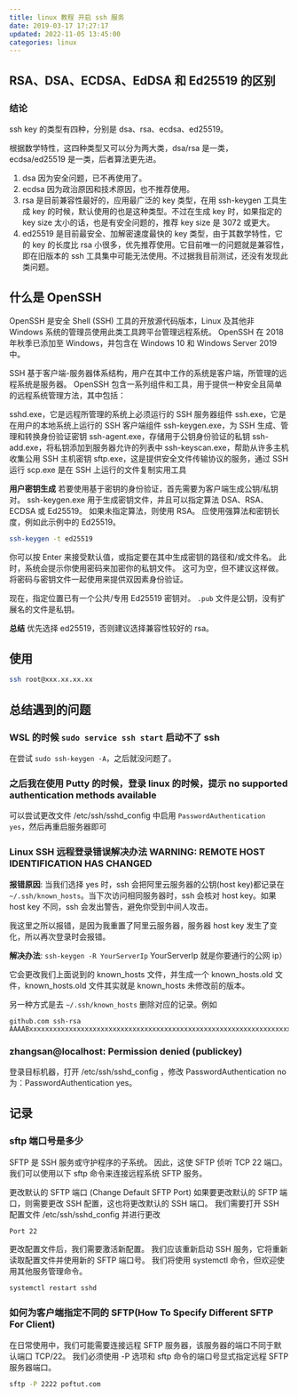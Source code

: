 ```yaml
---
title: linux 教程 开启 ssh 服务
date: 2019-03-17 17:27:17
updated: 2022-11-05 13:45:00
categories: linux
---
```


## RSA、DSA、ECDSA、EdDSA 和 Ed25519 的区别

### 结论

ssh key 的类型有四种，分别是 dsa、rsa、ecdsa、ed25519。

根据数学特性，这四种类型又可以分为两大类，dsa/rsa 是一类，ecdsa/ed25519 是一类，后者算法更先进。

1. dsa 因为安全问题，已不再使用了。
2. ecdsa 因为政治原因和技术原因，也不推荐使用。
3. rsa 是目前兼容性最好的，应用最广泛的 key 类型，在用 ssh-keygen 工具生成 key 的时候，默认使用的也是这种类型。不过在生成 key 时，如果指定的 key size 太小的话，也是有安全问题的，推荐 key size 是 3072 或更大。
4. ed25519 是目前最安全、加解密速度最快的 key 类型，由于其数学特性，它的 key 的长度比 rsa 小很多，优先推荐使用。它目前唯一的问题就是兼容性，即在旧版本的 ssh 工具集中可能无法使用。不过据我目前测试，还没有发现此类问题。

## 什么是 OpenSSH

OpenSSH 是安全 Shell (SSH) 工具的开放源代码版本，Linux 及其他非 Windows 系统的管理员使用此类工具跨平台管理远程系统。 OpenSSH 在 2018 年秋季已添加至 Windows，并包含在 Windows 10 和 Windows Server 2019 中。

SSH 基于客户端-服务器体系结构，用户在其中工作的系统是客户端，所管理的远程系统是服务器。 OpenSSH 包含一系列组件和工具，用于提供一种安全且简单的远程系统管理方法，其中包括：

sshd.exe，它是远程所管理的系统上必须运行的 SSH 服务器组件
ssh.exe，它是在用户的本地系统上运行的 SSH 客户端组件
ssh-keygen.exe，为 SSH 生成、管理和转换身份验证密钥
ssh-agent.exe，存储用于公钥身份验证的私钥
ssh-add.exe，将私钥添加到服务器允许的列表中
ssh-keyscan.exe，帮助从许多主机收集公用 SSH 主机密钥
sftp.exe，这是提供安全文件传输协议的服务，通过 SSH 运行
scp.exe 是在 SSH 上运行的文件复制实用工具

**用户密钥生成**
若要使用基于密钥的身份验证，首先需要为客户端生成公钥/私钥对。 ssh-keygen.exe 用于生成密钥文件，并且可以指定算法 DSA、RSA、ECDSA 或 Ed25519。 如果未指定算法，则使用 RSA。 应使用强算法和密钥长度，例如此示例中的 Ed25519。

```sh
ssh-keygen -t ed25519
```

你可以按 Enter 来接受默认值，或指定要在其中生成密钥的路径和/或文件名。 此时，系统会提示你使用密码来加密你的私钥文件。 这可为空，但不建议这样做。 将密码与密钥文件一起使用来提供双因素身份验证。

现在，指定位置已有一个公共/专用 Ed25519 密钥对。 `.pub` 文件是公钥，没有扩展名的文件是私钥。

**总结**
优先选择 ed25519，否则建议选择兼容性较好的 rsa。

## 使用

```sh
ssh root@xxx.xx.xx.xx
```

## 总结遇到的问题

### WSL 的时候 `sudo service ssh start` 启动不了 ssh

在尝试 `sudo ssh-keygen -A`，之后就没问题了。

### 之后我在使用 Putty 的时候，登录 linux 的时候，提示 no supported authentication methods available

可以尝试更改文件 /etc/ssh/sshd_config 中启用 `PasswordAuthentication yes`，然后再重启服务器即可

### Linux SSH 远程登录错误解决办法 WARNING: REMOTE HOST IDENTIFICATION HAS CHANGED

**报错原因**:
当我们选择 yes 时，ssh 会把阿里云服务器的公钥(host key)都记录在 `~/.ssh/known_hosts`。当下次访问相同服务器时，ssh 会核对 host key。如果 host key 不同，ssh 会发出警告，避免你受到中间人攻击。

我这里之所以报错，是因为我重置了阿里云服务器，服务器 host key 发生了变化，所以再次登录时会报错。

**解决办法**:
`ssh-keygen -R YourServerIp` YourServerIp 就是你要通行的公网 ip）

它会更改我们上面说到的 known_hosts 文件，并生成一个 known_hosts.old 文件，known_hosts.old 文件其实就是 known_hosts 未修改前的版本。

另一种方式是去 `~/.ssh/known_hosts` 删除对应的记录。例如

```text
github.com ssh-rsa AAAABxxxxxxxxxxxxxxxxxxxxxxxxxxxxxxxxxxxxxxxxxxxxxxxxxxxxxxxxxxxxxxxxxxxxxxxxxxxxxxxxxxxxxxxxxxxxxxxxxxxxxxxxxxxxxxxxxxxxxxxxxxxxxxxxxxxxxx=
```

### zhangsan@localhost: Permission denied (publickey)

登录目标机器，打开 /etc/ssh/sshd_config ，修改 PasswordAuthentication no 为：PasswordAuthentication yes。

## 记录

### sftp 端口号是多少

SFTP 是 SSH 服务或守护程序的子系统。 因此，这使 SFTP 侦听 TCP 22 端口。 我们可以使用以下 sftp 命令来连接远程系统 SFTP 服务。

更改默认的 SFTP 端口 (Change Default SFTP Port)
如果要更改默认的 SFTP 端口，则需要更改 SSH 配置，这也将更改默认的 SSH 端口。 我们需要打开 SSH 配置文件 /etc/ssh/sshd_config 并进行更改

```sh
Port 22
```

更改配置文件后，我们需要激活新配置。 我们应该重新启动 SSH 服务，它将重新读取配置文件并使用新的 SFTP 端口号。 我们将使用 systemctl 命令，但欢迎使用其他服务管理命令。

```sh
systemctl restart sshd
```

### 如何为客户端指定不同的 SFTP(How To Specify Different SFTP For Client)

在日常使用中，我们可能需要连接远程 SFTP 服务器，该服务器的端口不同于默认端口 TCP/22。 我们必须使用 -P 选项和 sftp 命令的端口号显式指定远程 SFTP 服务器端口。

```sh
sftp -P 2222 poftut.com
```
